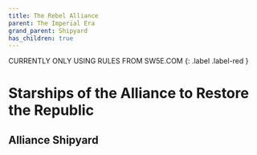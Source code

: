 ```yaml
---
title: The Rebel Alliance
parent: The Imperial Era
grand_parent: Shipyard
has_children: true
---
```


CURRENTLY ONLY USING RULES FROM SW5E.COM
{: .label .label-red }

# Starships of the Alliance to Restore the Republic

## Alliance Shipyard